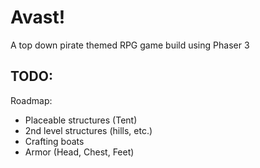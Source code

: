 # Avast!

A top down pirate themed RPG game build using Phaser 3

## TODO:

Roadmap:

- Placeable structures (Tent)
- 2nd level structures (hills, etc.)
- Crafting boats
- Armor (Head, Chest, Feet)

